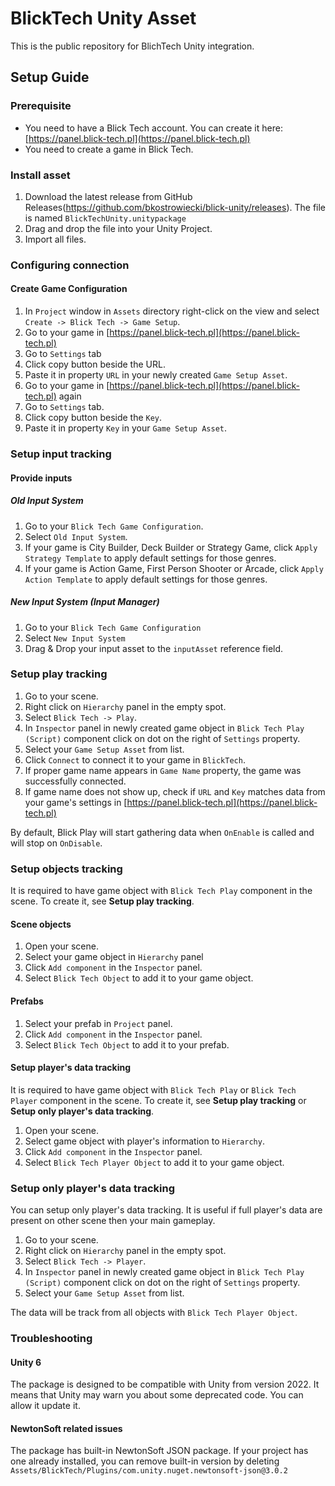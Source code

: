 # BlickTech Unity Asset

This is the public repository for BlichTech Unity integration.

## Setup Guide

### Prerequisite

* You need to have a Blick Tech account. You can create it here: [https://panel.blick-tech.pl](https://panel.blick-tech.pl)
* You need to create a game in Blick Tech.

### Install asset

1. Download the latest release from GitHub Releases(https://github.com/bkostrowiecki/blick-unity/releases). The file is named `BlickTechUnity.unitypackage`
2. Drag and drop the file into your Unity Project.
3. Import all files.

### Configuring connection

#### Create Game Configuration

1. In `Project` window in `Assets` directory right-click on the view and select `Create -> Blick Tech -> Game Setup`.
2. Go to your game in [https://panel.blick-tech.pl](https://panel.blick-tech.pl)
3. Go to `Settings` tab
4. Click copy button beside the URL.
5. Paste it in property `URL` in your newly created `Game Setup Asset`.
6. Go to your game in [https://panel.blick-tech.pl](https://panel.blick-tech.pl) again
7. Go to `Settings` tab.
8. Click copy button beside the `Key`.
9. Paste it in property `Key` in your `Game Setup Asset`.

### Setup input tracking

#### Provide inputs

##### Old Input System

1. Go to your `Blick Tech Game Configuration`.
2. Select `Old Input System`.
3. If your game is City Builder, Deck Builder or Strategy Game, click `Apply Strategy Template` to apply default settings for those genres.
4. If your game is Action Game, First Person Shooter or Arcade, click `Apply Action Template` to apply default settings for those genres.

##### New Input System (Input Manager)

1. Go to your `Blick Tech Game Configuration`
2. Select `New Input System`
3. Drag & Drop your input asset to the `inputAsset` reference field.

### Setup play tracking

1. Go to your scene.
2. Right click on `Hierarchy` panel in the empty spot.
3. Select `Blick Tech -> Play`.
4. In `Inspector` panel in newly created game object in `Blick Tech Play (Script)` component click on dot on the right of `Settings` property.
5. Select your `Game Setup Asset` from list.
6. Click `Connect` to connect it to your game in `BlickTech`.
7. If proper game name appears in `Game Name` property, the game was successfully connected.
8. If game name does not show up, check if `URL` and `Key` matches data from your game's settings in [https://panel.blick-tech.pl](https://panel.blick-tech.pl)

By default, Blick Play will start gathering data when `OnEnable` is called and will stop on `OnDisable`.

### Setup objects tracking

It is required to have game object with `Blick Tech Play` component in the scene. To create it, see **Setup play tracking**.

#### Scene objects

1. Open your scene.
2. Select your game object in `Hierarchy` panel
3. Click `Add component` in the `Inspector` panel.
4. Select `Blick Tech Object` to add it to your game object.

#### Prefabs

1. Select your prefab in `Project` panel.
2. Click `Add component` in the `Inspector` panel.
3. Select `Blick Tech Object` to add it to your prefab.

#### Setup player's data tracking

It is required to have game object with `Blick Tech Play` or `Blick Tech Player` component in the scene. To create it, see **Setup play tracking** or **Setup only player's data tracking**.

1. Open your scene.
2. Select game object with player's information to `Hierarchy`.
3. Click `Add component` in the `Inspector` panel.
4. Select `Blick Tech Player Object` to add it to your game object.

### Setup only player's data tracking

You can setup only player's data tracking. It is useful if full player's data are present on other scene then your main gameplay. 

1. Go to your scene.
2. Right click on `Hierarchy` panel in the empty spot.
3. Select `Blick Tech -> Player`.
4. In `Inspector` panel in newly created game object in `Blick Tech Play (Script)` component click on dot on the right of `Settings` property.
5. Select your `Game Setup Asset` from list.

The data will be track from all objects with `Blick Tech Player Object`.

### Troubleshooting

#### Unity 6

The package is designed to be compatible with Unity from version 2022. It means that Unity may warn you about some deprecated code. You can allow it update it.

#### NewtonSoft related issues

The package has built-in NewtonSoft JSON package. If your project has one already installed, you can remove built-in version by deleting `Assets/BlickTech/Plugins/com.unity.nuget.newtonsoft-json@3.0.2`